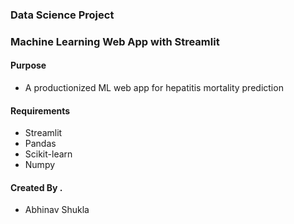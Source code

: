 ### Data Science Project
### Machine Learning Web App with Streamlit

#### Purpose
+ A productionized ML web app for hepatitis mortality prediction


#### Requirements
+ Streamlit
+ Pandas
+ Scikit-learn
+ Numpy






#### Created By .
+ Abhinav Shukla

